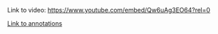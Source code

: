 Link to video: https://www.youtube.com/embed/Qw6uAg3EO64?rel=0

[Link to annotations](https://hyp.is/go?url=https%3A%2F%2Fgithub.com%2Fsriramvsharma%2Fvizhub-code-annotations%2Fblob%2Fmaster%2FLet's%2520make%2520a%2520map%2520with%2520D3.js!%2Findex.js&group=__world__) 
